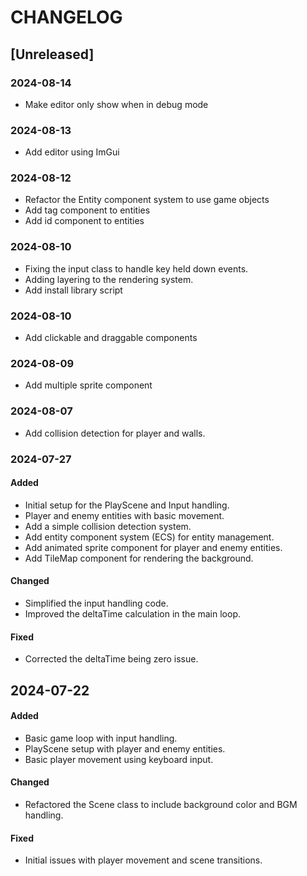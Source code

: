 # CHANGELOG

## [Unreleased]

### 2024-08-14

- Make editor only show when in debug mode

### 2024-08-13

- Add editor using ImGui

### 2024-08-12

- Refactor the Entity component system to use game objects
- Add tag component to entities
- Add id component to entities

### 2024-08-10

- Fixing the input class to handle key held down events.
- Adding layering to the rendering system.
- Add install library script

### 2024-08-10

- Add clickable and draggable components

### 2024-08-09

- Add multiple sprite component

### 2024-08-07

- Add collision detection for player and walls.

### 2024-07-27

#### Added

- Initial setup for the PlayScene and Input handling.
- Player and enemy entities with basic movement.
- Add a simple collision detection system.
- Add entity component system (ECS) for entity management.
- Add animated sprite component for player and enemy entities.
- Add TileMap component for rendering the background.

#### Changed

- Simplified the input handling code.
- Improved the deltaTime calculation in the main loop.

#### Fixed

- Corrected the deltaTime being zero issue.

## 2024-07-22

#### Added

- Basic game loop with input handling.
- PlayScene setup with player and enemy entities.
- Basic player movement using keyboard input.

#### Changed

- Refactored the Scene class to include background color and BGM handling.

#### Fixed

- Initial issues with player movement and scene transitions.

